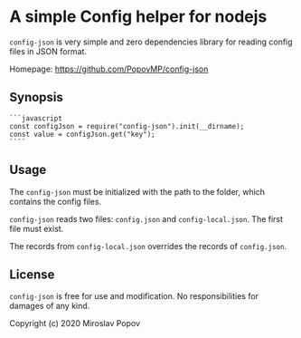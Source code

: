 # A simple Config helper for nodejs

`config-json` is very simple and zero dependencies library for reading config files in JSON format.

Homepage: https://github.com/PopovMP/config-json

## Synopsis

    ```javascript
    const configJson = require("config-json").init(__dirname);
    const value = configJson.get("key");
    ````

## Usage

   The `config-json` must be initialized with the path to the folder, which contains the config files.
   
   `config-json` reads two files: `config.json` and `config-local.json`. The first file must exist.
   
   The records from `config-local.json` overrides the records of `config.json`.

## License

`config-json` is free for use and modification. No responsibilities for damages of any kind.

Copyright (c) 2020 Miroslav Popov

